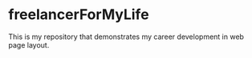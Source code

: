 # freelancerForMyLife
This is my repository that demonstrates my career development in web page layout.
